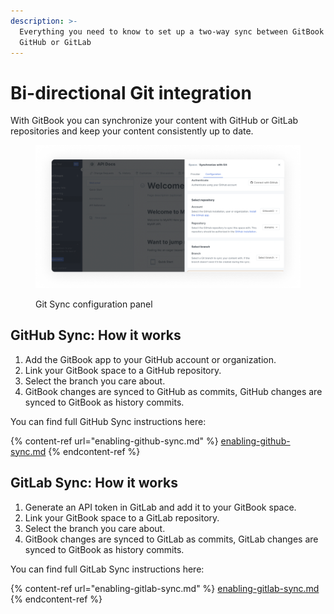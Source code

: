 ```yaml
---
description: >-
  Everything you need to know to set up a two-way sync between GitBook and
  GitHub or GitLab
---
```


# Bi-directional Git integration

With GitBook you can synchronize your content with GitHub or GitLab repositories and keep your content consistently up to date.

<figure><img src="../../.gitbook/assets/Synchronize with Git.png" alt="A screenshot of the GitBook app. On the right hand side is a panel with options for configuring the Git Sync feature. There are sections for authenticating your git account, choosing a git repository, and choosing a branch."><figcaption><p>Git Sync configuration panel</p></figcaption></figure>

## GitHub Sync: How it works

1. Add the GitBook app to your GitHub account or organization.
2. Link your GitBook space to a GitHub repository.
3. Select the branch you care about.
4. GitBook changes are synced to GitHub as commits, GitHub changes are synced to GitBook as history commits.

You can find full GitHub Sync instructions here:

{% content-ref url="enabling-github-sync.md" %}
[enabling-github-sync.md](enabling-github-sync.md)
{% endcontent-ref %}

## GitLab Sync: How it works

1. Generate an API token in GitLab and add it to your GitBook space.
2. Link your GitBook space to a GitLab repository.
3. Select the branch you care about.
4. GitBook changes are synced to GitLab as commits, GitLab changes are synced to GitBook as history commits.

You can find full GitLab Sync instructions here:

{% content-ref url="enabling-gitlab-sync.md" %}
[enabling-gitlab-sync.md](enabling-gitlab-sync.md)
{% endcontent-ref %}
